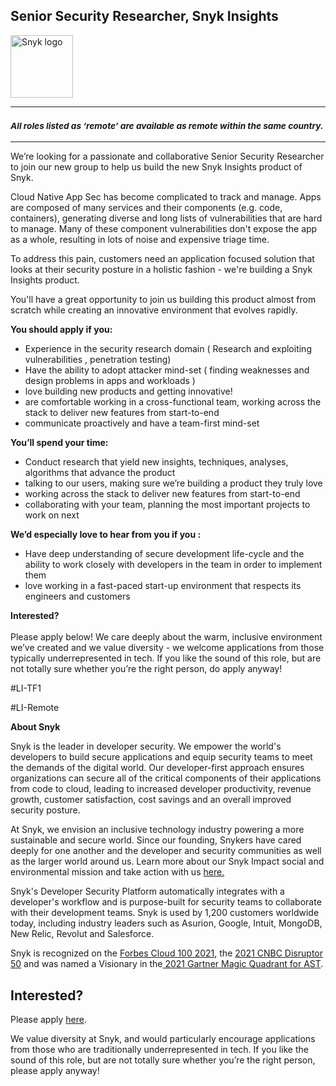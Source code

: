 Senior Security Researcher, Snyk Insights
---

<img src="https://res.cloudinary.com/snyk/image/upload/v1537345894/press-kit/brand/logo-black.png" width="100" alt="Snyk logo" />

<hr>
<h3><em><strong><sub>All roles listed as ‘remote’ are available as remote within the same country.</sub></strong></em></h3>
<hr>
<p><span style="font-weight: 400;">We’re looking for a passionate and collaborative Senior Security Researcher to join our new group to help us build the new Snyk Insights product of Snyk.&nbsp;</span></p>
<p><span style="font-weight: 400;">Cloud Native App Sec has become complicated to track and manage. Apps are composed of many services and their components (e.g. code, containers), generating diverse and long lists of vulnerabilities that are hard to manage. Many of these component vulnerabilities don't expose the app as a whole, resulting in lots of noise and expensive triage time.&nbsp;</span></p>
<p><span style="font-weight: 400;">To address this pain, customers need an application focused solution that looks at their security posture in a holistic fashion - we're building a Snyk Insights product</span><span style="font-weight: 400;">.</span></p>
<p>You'll have a great opportunity to join us building this product almost from scratch while creating an innovative environment that evolves rapidly.</p>
<p><strong>You should apply if you:</strong></p>
<ul>
<li style="font-weight: 400;"><span style="font-weight: 400;">Experience in the security research domain ( Research and exploiting vulnerabilities , penetration testing)</span></li>
<li style="font-weight: 400;"><span style="font-weight: 400;">Have the ability to adopt attacker mind-set ( finding weaknesses and design problems in apps and workloads )</span></li>
<li style="font-weight: 400;"><span style="font-weight: 400;">love building new products and getting innovative!</span></li>
<li style="font-weight: 400;"><span style="font-weight: 400;">are comfortable working in a cross-functional team, working across the stack to deliver new features from start-to-end</span></li>
<li style="font-weight: 400;"><span style="font-weight: 400;">communicate proactively and have a team-first mind-set</span></li>
</ul>
<p><strong>You’ll spend your time:</strong></p>
<ul>
<li style="font-weight: 400;"><span style="font-weight: 400;">Conduct research that yield new insights, techniques, analyses, algorithms that advance the product</span></li>
<li style="font-weight: 400;"><span style="font-weight: 400;">talking to our users, making sure we’re building a product they truly love</span></li>
<li style="font-weight: 400;"><span style="font-weight: 400;">working across the stack to deliver new features from start-to-end</span></li>
<li style="font-weight: 400;"><span style="font-weight: 400;">collaborating with your team, planning the most important projects to work on next</span></li>
</ul>
<p><strong>We’d especially love to hear from you if you :</strong></p>
<ul>
<li style="font-weight: 400;"><span style="font-weight: 400;">Have deep understanding of secure development life-cycle and the ability to work closely with developers in the team in order to implement them</span></li>
<li style="font-weight: 400;"><span style="font-weight: 400;">love working in a fast-paced start-up environment that respects its engineers and customers</span></li>
</ul>
<p><strong>Interested?<br><br></strong>Please apply below! We care deeply about the warm, inclusive environment we’ve created and we value diversity - we welcome applications from those typically underrepresented in tech. If you like the sound of this role, but are not totally sure whether you’re the right person, do apply anyway!</p>
<p><span style="font-weight: 400;">#LI-TF1</span></p>
<p><span style="font-weight: 400;">#LI-Remote</span></p><div class="content-conclusion"><p><strong>About Snyk</strong></p>
<p><span style="font-weight: 400;">Snyk is the leader in developer security. We empower the world's developers to build secure applications and equip security teams to meet the demands of the digital world. Our developer-first approach ensures organizations can secure all of the critical components of their applications from code to cloud, leading to increased developer productivity, revenue growth, customer satisfaction, cost savings and an overall improved security posture.&nbsp;</span></p>
<p><span style="font-weight: 400;">At Snyk, we envision an inclusive technology industry powering a more sustainable and secure world.</span> <span style="font-weight: 400;">Since our founding, Snykers have cared deeply for one another and the developer and security communities as well as the larger world around us. Learn more about our Snyk Impact social and environmental mission and take action with us </span><a href="https://snyk.io/about/snyk-impact/"><span style="font-weight: 400;">here.</span></a></p>
<p><span style="font-weight: 400;">Snyk's Developer Security Platform automatically integrates with a developer's workflow and is purpose-built for security teams to collaborate with their development teams. Snyk is used by 1,200 customers worldwide today, including industry leaders such as Asurion, Google, Intuit, MongoDB, New Relic, Revolut and Salesforce.</span></p>
<p><span style="font-weight: 400;">Snyk is recognized on the </span><a href="https://www.forbes.com/cloud100/#6f24b5ba5f94"><span style="font-weight: 400;">Forbes Cloud 100 2021</span></a><span style="font-weight: 400;">, the </span><a href="https://www.cnbc.com/2021/05/25/these-are-the-2021-cnbc-disruptor-50-companies.html"><span style="font-weight: 400;">2021 CNBC Disruptor 50</span></a><span style="font-weight: 400;"> and was named a Visionary in the</span><a href="https://snyk.io/blog/snyk-visionary-2021-gartner-magic-quadrant-for-ast/"><span style="font-weight: 400;"> 2021 Gartner Magic Quadrant for AST</span></a><span style="font-weight: 400;">.</span></p></div>

Interested?
---

Please apply [here](https://boards.greenhouse.io/snyk/jobs/6145329002#app).

We value diversity at Snyk, and would particularly encourage applications from those who are traditionally underrepresented in tech.
If you like the sound of this role, but are not totally sure whether you’re the right person, please apply anyway!
